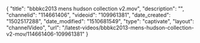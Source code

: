 {
    "title": "bbbkc2013 mens hudson collection v2.mov",
    "description": "",
    "channelid": "114661406",
    "videoid": "109961381",
    "date_created": "1502517288",
    "date_modified": "1510681549",
    "type": "captivate",
    "layout": "channelVideo",
    "url": "\/latest-videos\/bbbkc2013-mens-hudson-collection-v2-mov\/114661406-109961381"
}